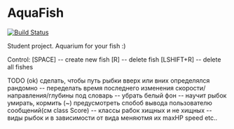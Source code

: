 # AquaFish

[![Build Status](https://travis-ci.org/mrsndmn/AquaFish.svg?branch=master)](https://travis-ci.org/mrsndmn/AquaFish)

Student project. Aquarium for your fish :)

Control:
    [SPACE]     -- create new fish
    [R]         -- delete fish
    [LSHIFT+R]  -- delete all fishes

TODO
  (ok) сделать, чтобы путь рыбки вверх или вних определялся рандомно
    -- переделать время последнего изменения скорости/направления/глубины под словарь
    -- убрать белый фон
    -- научит рыбок умирать, кормить
   (~) предусмотреть спобоб вывода пользователю сообщений(см class Score)
    -- классы рабок хищных и не хищных
    -- виды рыбок и в зависимости от вида меняютмя их maxHP speed etc..
